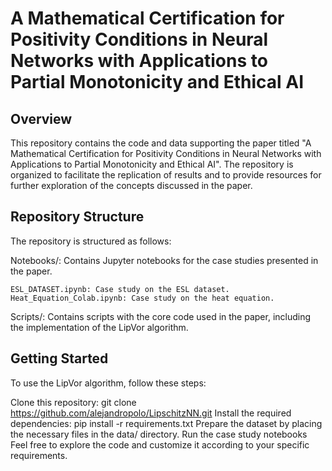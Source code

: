 # A Mathematical Certification for Positivity Conditions in Neural Networks with Applications to Partial Monotonicity and Ethical AI
## Overview
This repository contains the code and data supporting the paper titled "A Mathematical Certification for Positivity Conditions in Neural Networks with Applications to Partial Monotonicity and Ethical AI". The repository is organized to facilitate the replication of results and to provide resources for further exploration of the concepts discussed in the paper.


## Repository Structure

The repository is structured as follows:

  Notebooks/: Contains Jupyter notebooks for the case studies presented in the paper.

    ESL_DATASET.ipynb: Case study on the ESL dataset.
    Heat_Equation_Colab.ipynb: Case study on the heat equation.

Scripts/: Contains scripts with the core code used in the paper, including the implementation of the LipVor algorithm.

## Getting Started
To use the LipVor algorithm, follow these steps:

Clone this repository: git clone https://github.com/alejandropolo/LipschitzNN.git
Install the required dependencies: pip install -r requirements.txt
Prepare the dataset by placing the necessary files in the data/ directory.
Run the case study notebooks
Feel free to explore the code and customize it according to your specific requirements.
